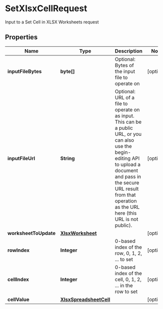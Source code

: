 

# SetXlsxCellRequest

Input to a Set Cell in XLSX Worksheets request

## Properties

| Name | Type | Description | Notes |
|------------ | ------------- | ------------- | -------------|
|**inputFileBytes** | **byte[]** | Optional: Bytes of the input file to operate on |  [optional] |
|**inputFileUrl** | **String** | Optional: URL of a file to operate on as input.  This can be a public URL, or you can also use the begin-editing API to upload a document and pass in the secure URL result from that operation as the URL here (this URL is not public). |  [optional] |
|**worksheetToUpdate** | [**XlsxWorksheet**](XlsxWorksheet.md) |  |  [optional] |
|**rowIndex** | **Integer** | 0-based index of the row, 0, 1, 2, ... to set |  [optional] |
|**cellIndex** | **Integer** | 0-based index of the cell, 0, 1, 2, ... in the row to set |  [optional] |
|**cellValue** | [**XlsxSpreadsheetCell**](XlsxSpreadsheetCell.md) |  |  [optional] |




